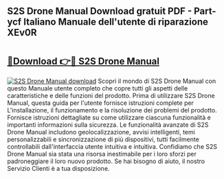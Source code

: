 ## S2S Drone Manual Download gratuit PDF - Part-ycf Italiano Manuale dell'utente di riparazione XEv0R

# <h2><a href="http://dffhnz.blite.top/?on=S2S+Drone+Manual">🔗Download 👉🔴 S2S Drone Manual</a></h2>

[![S2S Drone Manual download](https://i.imgur.com/lujVjoI.png)](http://dffhnz.blite.top/?on=S2S+Drone+Manual)
Scopri il mondo di S2S Drone Manual con questo Manuale utente completo che copre tutti gli aspetti delle caratteristiche e delle funzioni del prodotto. Prima di utilizzare S2S Drone Manual, questa guida per l'utente fornisce istruzioni complete per L'installazione, il funzionamento e la risoluzione dei problemi del prodotto. Fornisce istruzioni dettagliate su come utilizzare ciascuna funzionalità e importanti informazioni sulla sicurezza. Le funzionalità avanzate di S2S Drone Manual includono geolocalizzazione, avvisi intelligenti, temi personalizzabili e sincronizzazione di più dispositivi, tutti facilmente controllabili dall'interfaccia utente intuitiva e intuitiva. Confidiamo che S2S Drone Manual sia stata una risorsa inestimabile per i loro sforzi per padroneggiare il loro nuovo prodotto. Se hai bisogno di aiuto, il nostro Servizio Clienti è a tua disposizione.
